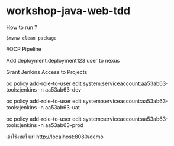 # workshop-java-web-tdd

How to run ?

```
$mvnw clean package

```


#OCP Pipeline

Add deployment:deployment123 user to nexus

Grant Jenkins Access to Projects

oc policy add-role-to-user edit system:serviceaccount:aa53ab63-tools:jenkins -n aa53ab63-dev

oc policy add-role-to-user edit system:serviceaccount:aa53ab63-tools:jenkins -n aa53ab63-uat

oc policy add-role-to-user edit system:serviceaccount:aa53ab63-tools:jenkins -n aa53ab63-prod




เข้าใช้งานที่ url http://localhost:8080/demo
